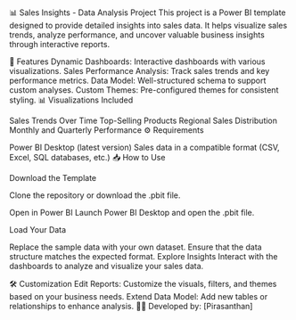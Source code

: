 
📊 Sales Insights - Data Analysis Project This project is a Power BI template designed to provide detailed insights into sales data. It helps visualize sales trends, analyze performance, and uncover valuable business insights through interactive reports.

🚀 Features Dynamic Dashboards: Interactive dashboards with various visualizations. Sales Performance Analysis: Track sales trends and key performance metrics. Data Model: Well-structured schema to support custom analyses. Custom Themes: Pre-configured themes for consistent styling. 📊 Visualizations Included

Sales Trends Over Time Top-Selling Products Regional Sales Distribution Monthly and Quarterly Performance ⚙️ Requirements

Power BI Desktop (latest version) Sales data in a compatible format (CSV, Excel, SQL databases, etc.) 📥 How to Use

Download the Template 

Clone the repository or download the .pbit file.

Open in Power BI Launch Power BI Desktop and open the .pbit file.

Load Your Data

Replace the sample data with your own dataset. Ensure that the data structure matches the expected format. Explore Insights Interact with the dashboards to analyze and visualize your sales data.

🛠️ Customization Edit Reports: Customize the visuals, filters, and themes based on your business needs. Extend Data Model: Add new tables or relationships to enhance analysis. 👨‍💻 Developed by: [Pirasanthan]
